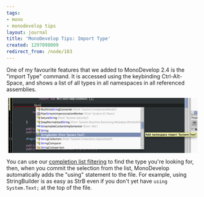 ```yaml
---
tags:
- mono
- monodevelop tips
layout: journal
title: 'MonoDevelop Tips: Import Type'
created: 1297098009
redirect_from: /node/183
---
```

One of my favourite features that we added to MonoDevelop 2.4 is the "import Type" command. It is accessed using the keybinding Ctrl-Alt-Space, and shows a list of all types in all namespaces in all referenced assemblies.<!--break-->

<a href="/files/images/md-tips/import-type.png" rel="lightbox[md_tips_import_type]" title="The completion list for the Import Type command"><img src="/files/images/md-tips/t/import-type.png" alt="The completion list for the Import Type command" style="max-width:98%; display:block;margin-left:auto;margin-right:auto;" /></a>

You can use our <a href="/journal/2011/02/07/completion_list_filtering"/>completion list filtering</a> to find the type you're looking for, then, when you commit the selection from the list, MonoDevelop automatically adds the "using" statement to the file. For example, using StringBuilder is as easy as <ctrl-alt-space>StrB<space> even if you don't yet have <code>using System.Text;</code> at the top of the file.
